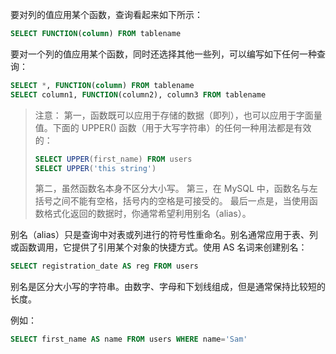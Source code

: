 要对列的值应用某个函数，查询看起来如下所示：

```sql
SELECT FUNCTION(column) FROM tablename
```

要对一个列的值应用某个函数，同时还选择其他一些列，可以编写如下任何一种查询：

```sql
SELECT *, FUNCTION(column) FROM tablename
SELECT column1, FUNCTION(column2), column3 FROM tablename
```

> 注意：
> 第一，函数既可以应用于存储的数据（即列），也可以应用于字面量值。下面的 UPPER() 函数（用于大写字符串）的任何一种用法都是有效的：
> ```sql
> SELECT UPPER(first_name) FROM users
> SELECT UPPER('this string')
> ```
> 第二，虽然函数名本身不区分大小写。
> 第三，在 MySQL 中，函数名与左括号之间不能有空格，括号内的空格是可接受的。
> 最后一点是，当使用函数格式化返回的数据时，你通常希望利用别名（alias）。

别名（alias）只是查询中对表或列进行的符号性重命名。别名通常应用于表、列或函数调用，它提供了引用某个对象的快捷方式。使用 AS 名词来创建别名：

```sql
SELECT registration_date AS reg FROM users
```

别名是区分大小写的字符串。由数字、字母和下划线组成，但是通常保持比较短的长度。

例如：

```sql
SELECT first_name AS name FROM users WHERE name='Sam'
```

